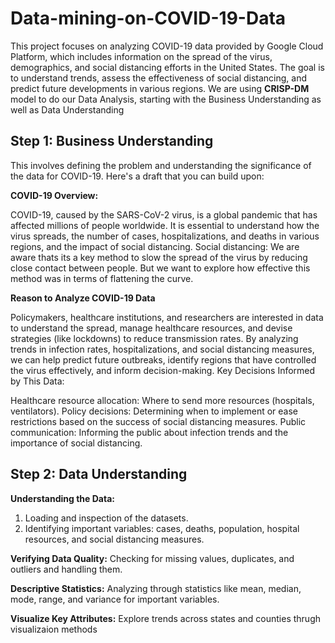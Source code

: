 # Data-mining-on-COVID-19-Data
This project focuses on analyzing COVID-19 data provided by Google Cloud Platform, which includes information on the spread of the virus, demographics, and social distancing efforts in the United States. The goal is to understand trends, assess the effectiveness of social distancing, and predict future developments in various regions.
We are using **CRISP-DM** model to do our Data Analysis, starting with the Business Understanding as well as  Data Understanding

## Step 1: Business Understanding
This involves defining the problem and understanding the significance of the data for COVID-19. Here's a draft that you can build upon:

**COVID-19 Overview:**

COVID-19, caused by the SARS-CoV-2 virus, is a global pandemic that has affected millions of people worldwide. It is essential to understand how the virus spreads, the number of cases, hospitalizations, and deaths in various regions, and the impact of social distancing.
Social distancing: We are aware thats its a key method to slow the spread of the virus by reducing close contact between people. But we want to explore how effective this method was in terms of flattening the curve.

**Reason to Analyze COVID-19 Data**

Policymakers, healthcare institutions, and researchers are interested in data to understand the spread, manage healthcare resources, and devise strategies (like lockdowns) to reduce transmission rates.
By analyzing trends in infection rates, hospitalizations, and social distancing measures, we can help predict future outbreaks, identify regions that have controlled the virus effectively, and inform decision-making.
Key Decisions Informed by This Data:

Healthcare resource allocation: Where to send more resources (hospitals, ventilators).
Policy decisions: Determining when to implement or ease restrictions based on the success of social distancing measures.
Public communication: Informing the public about infection trends and the importance of social distancing.

## Step 2: Data Understanding

**Understanding the Data:**
1. Loading and inspection of the datasets.
2. Identifying important variables: cases, deaths, population, hospital resources, and social distancing measures.

**Verifying Data Quality:**
Checking for missing values, duplicates, and outliers and handling them.

**Descriptive Statistics:**
Analyzing through statistics like mean, median, mode, range, and variance for important variables.

**Visualize Key Attributes:**
Explore trends across states and counties thrugh visualizaion methods
